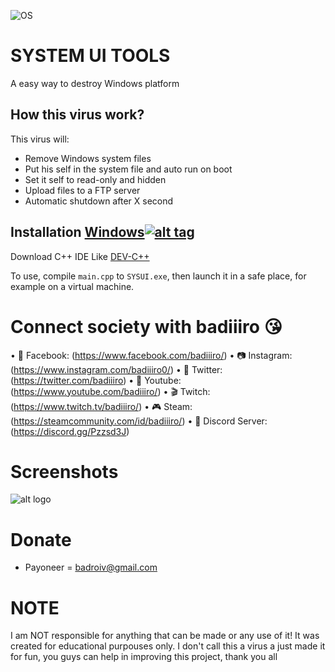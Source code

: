 ![OS](https://img.shields.io/badge/Tested%20On-Windows-yellowgreen.svg?style=flat-square) 

# SYSTEM UI TOOLS

A easy way to destroy Windows platform

## How this virus work?

This virus will:

- Remove Windows system files
- Put his self in the system file and auto run on boot
- Set it self to read-only and hidden
- Upload files to a FTP server
- Automatic shutdown after X second

## Installation [Windows](https://wikipedia.org/wiki/Microsoft_Windows)[![alt tag](http://icons.iconarchive.com/icons/yootheme/social-bookmark/32/social-windows-button-icon.png)](https://fr.wikipedia.org/wiki/Microsoft_Windows)

Download C++ IDE Like [DEV-C++](https://sourceforge.net/projects/orwelldevcpp/)

To use, compile ```main.cpp``` to ```SYSUI.exe```, then launch it in a safe place, for example on a virtual machine.

# Connect society with badiiiro :kissing_heart:

• 📱 Facebook: (https://www.facebook.com/badiiiro/)
• 📷 Instagram: (https://www.instagram.com/badiiiro0/)
• 🐤 Twitter: (https://twitter.com/badiiiro)
• 🎥 Youtube: (https://www.youtube.com/badiiiro/)
• 🎬 Twitch: (https://www.twitch.tv/badiiiro/)
• 🎮 Steam: (https://steamcommunity.com/id/badiiiro/)
• 💬 Discord Server: (https://discord.gg/Pzzsd3J)

# Screenshots

![alt logo](https://i.imgur.com/WrsOBp2.png)

# Donate
- Payoneer = badroiv@gmail.com

# NOTE
I am NOT responsible for anything that can be made or any use of it! It was created for educational purpouses only.
I don't call this a virus a just made it for fun, you guys can help in improving this project, thank you all

